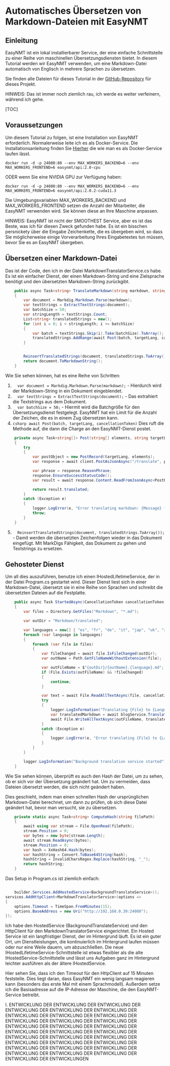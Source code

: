 # Automatisches Übersetzen von Markdown-Dateien mit EasyNMT

## Einleitung

EasyNMT ist ein lokal installierbarer Service, der eine einfache Schnittstelle zu einer Reihe von maschinellen Übersetzungsdiensten bietet. In diesem Tutorial werden wir EasyNMT verwenden, um eine Markdown-Datei automatisch von Englisch in mehrere Sprachen zu übersetzen.

Sie finden alle Dateien für dieses Tutorial in der [GitHub-Repository](https://github.com/scottgal/mostlylucidweb/tree/main/Mostlylucid/MarkdownTranslator) für dieses Projekt.

HINWEIS: Das ist immer noch ziemlich rau, ich werde es weiter verfeinern, während ich gehe.

[TOC]

## Voraussetzungen

Um diesem Tutorial zu folgen, ist eine Installation von EasyNMT erforderlich. Normalerweise leite ich es als Docker-Service. Die Installationsanleitung finden Sie [Hierher](https://github.com/UKPLab/EasyNMT/blob/main/docker/README.md) die wie man es als Docker-Service laufen lässt.

```shell
docker run -d -p 24080:80 --env MAX_WORKERS_BACKEND=6 --env MAX_WORKERS_FRONTEND=6 easynmt/api:2.0-cpu
```

ODER wenn Sie eine NVIDIA GPU zur Verfügung haben:

```shell
docker run -d -p 24080:80 --env MAX_WORKERS_BACKEND=6 --env MAX_WORKERS_FRONTEND=6 easynmt/api:2.0.2-cuda11.3
```

Die Umgebungsvariablen MAX_WORKERS_BACKEND und MAX_WORKERS_FRONTEND setzen die Anzahl der Mitarbeiter, die EasyNMT verwenden wird. Sie können diese an Ihre Maschine anpassen.

HINWEIS: EasyNMT ist nicht der SMOOTHEST Service, aber es ist das Beste, was ich für diesen Zweck gefunden habe. Es ist ein bisschen persnickety über die Eingabe Zeichenkette, die es übergeben wird, so dass Sie möglicherweise einige Vorverarbeitung Ihres Eingabetextes tun müssen, bevor Sie es an EasyNMT übergeben.

## Übersetzen einer Markdown-Datei

Das ist der Code, den ich in der Datei MarkdownTranslatorService.cs habe. Es ist ein einfacher Dienst, der einen Markdown-String und eine Zielsprache benötigt und den übersetzten Markdown-String zurückgibt.

```csharp
    public async Task<string> TranslateMarkdown(string markdown, string targetLang, CancellationToken cancellationToken)
    {
        var document = Markdig.Markdown.Parse(markdown);
        var textStrings = ExtractTextStrings(document);
        var batchSize = 50;
        var stringLength = textStrings.Count;
        List<string> translatedStrings = new();
        for (int i = 0; i < stringLength; i += batchSize)
        {
            var batch = textStrings.Skip(i).Take(batchSize).ToArray();
            translatedStrings.AddRange(await Post(batch, targetLang, cancellationToken));
        }


        ReinsertTranslatedStrings(document, translatedStrings.ToArray());
        return document.ToMarkdownString();
    }
```

Wie Sie sehen können, hat es eine Reihe von Schritten:

1. `  var document = Markdig.Markdown.Parse(markdown);` - Hierdurch wird der Markdown-String in ein Dokument eingeblendet.
2. `  var textStrings = ExtractTextStrings(document);` - Das extrahiert die Textstrings aus dem Dokument.
3. `  var batchSize = 50;` - Hiermit wird die Batchgröße für den Übersetzungsdienst festgelegt. EasyNMT hat ein Limit für die Anzahl der Zeichen, die es in einem Zug übersetzen kann.
4. `csharp await Post(batch, targetLang, cancellationToken)`
   Dies ruft die Methode auf, die dann die Charge an den EasyNMT-Dienst postet.

```csharp
    private async Task<string[]> Post(string[] elements, string targetLang, CancellationToken cancellationToken)
    {
        try
        {
            var postObject = new PostRecord(targetLang, elements);
            var response = await client.PostAsJsonAsync("/translate", postObject, cancellationToken);

            var phrase = response.ReasonPhrase;
            response.EnsureSuccessStatusCode();
            var result = await response.Content.ReadFromJsonAsync<PostResponse>(cancellationToken: cancellationToken);

            return result.translated;
        }
        catch (Exception e)
        {
            logger.LogError(e, "Error translating markdown: {Message} for strings {Strings}", e.Message, string.Concat( elements, Environment.NewLine));
            throw;
        }
    }
```

5. `  ReinsertTranslatedStrings(document, translatedStrings.ToArray());` - Damit werden die übersetzten Zeichenfolgen wieder in das Dokument eingefügt. Mit MarkDigs Fähigkeit, das Dokument zu gehen und Textstrings zu ersetzen.

## Gehosteter Dienst

Um all dies auszuführen, benutze ich einen IHostedLifetimeService, der in der Datei Program.cs gestartet wird. Dieser Dienst liest sich in einer Markdown-Datei, übersetzt sie in eine Reihe von Sprachen und schreibt die übersetzten Dateien auf die Festplatte.

```csharp
    public async Task StartedAsync(CancellationToken cancellationToken)
    {
        var files = Directory.GetFiles("Markdown", "*.md");

        var outDir = "Markdown/translated";

        var languages = new[] { "es", "fr", "de", "it", "jap", "uk", "zh" };
        foreach (var language in languages)
        {
            foreach (var file in files)
            {
                var fileChanged = await file.IsFileChanged(outDir);
                var outName = Path.GetFileNameWithoutExtension(file);

                var outFileName = $"{outDir}/{outName}.{language}.md";
                if (File.Exists(outFileName) && !fileChanged)
                {
                    continue;
                }

                var text = await File.ReadAllTextAsync(file, cancellationToken);
                try
                {
                    logger.LogInformation("Translating {File} to {Language}", file, language);
                    var translatedMarkdown = await blogService.TranslateMarkdown(text, language, cancellationToken);
                    await File.WriteAllTextAsync(outFileName, translatedMarkdown, cancellationToken);
                }
                catch (Exception e)
                {
                    logger.LogError(e, "Error translating {File} to {Language}", file, language);
                }
            }
        }

        logger.LogInformation("Background translation service started");
    }
```

Wie Sie sehen können, überprüft es auch den Hash der Datei, um zu sehen, ob er sich vor der Übersetzung geändert hat. Um zu vermeiden, dass Dateien übersetzt werden, die sich nicht geändert haben.

Dies geschieht, indem man einen schnellen Hash der ursprünglichen Markdown-Datei berechnet, um dann zu prüfen, ob sich diese Datei geändert hat, bevor man versucht, sie zu übersetzen.

```csharp
    private static async Task<string> ComputeHash(string filePath)
    {
        await using var stream = File.OpenRead(filePath);
        stream.Position = 0;
        var bytes = new byte[stream.Length];
        await stream.ReadAsync(bytes);
        stream.Position = 0;
        var hash = XxHash64.Hash(bytes);
        var hashString = Convert.ToBase64String(hash);
        hashString = InvalidCharsRegex.Replace(hashString, "_");
        return hashString;
    }
```

Das Setup in Program.cs ist ziemlich einfach:

```csharp

    builder.Services.AddHostedService<BackgroundTranslateService>();
services.AddHttpClient<MarkdownTranslatorService>(options =>
{
    options.Timeout = TimeSpan.FromMinutes(15);
    options.BaseAddress = new Uri("http://192.168.0.30:24080");
});
```

Ich habe den HostedService (BackgroundTranslateService) und den HttpClient für den MarkdownTranslatorService eingerichtet.
Ein Hosted Service ist ein langfristiger Dienst, der im Hintergrund läuft. Es ist ein guter Ort, um Dienstleistungen, die kontinuierlich im Hintergrund laufen müssen oder nur eine Weile dauern, um abzuschließen. Die neue IHostedLifetimeService-Schnittstelle ist etwas flexibler als die alte IHostedService-Schnittstelle und lässt uns Aufgaben ganz im Hintergrund leichter ausführen als der ältere IHostedService.

Hier sehen Sie, dass ich den Timeout für den HttpClient auf 15 Minuten feststelle. Dies liegt daran, dass EasyNMT ein wenig langsam reagieren kann (besonders das erste Mal mit einem Sprachmodell). Außerdem setze ich die Basisadresse auf die IP-Adresse der Maschine, die den EasyNMT-Service betreibt.

I. ENTWICKLUNG DER ENTWICKLUNG DER ENTWICKLUNG DER ENTWICKLUNG DER ENTWICKLUNG DER ENTWICKLUNG DER ENTWICKLUNG DER ENTWICKLUNG DER ENTWICKLUNG DER ENTWICKLUNG DER ENTWICKLUNG DER ENTWICKLUNG DER ENTWICKLUNG DER ENTWICKLUNG DER ENTWICKLUNG DER ENTWICKLUNG DER ENTWICKLUNG DER ENTWICKLUNG DER ENTWICKLUNG DER ENTWICKLUNG DER ENTWICKLUNG DER ENTWICKLUNG DER ENTWICKLUNG DER ENTWICKLUNG DER ENTWICKLUNG DER ENTWICKLUNG DER ENTWICKLUNG DER ENTWICKLUNG DER ENTWICKLUNG DER ENTWICKLUNG DER ENTWICKLUNG DER ENTWICKLUNGEN